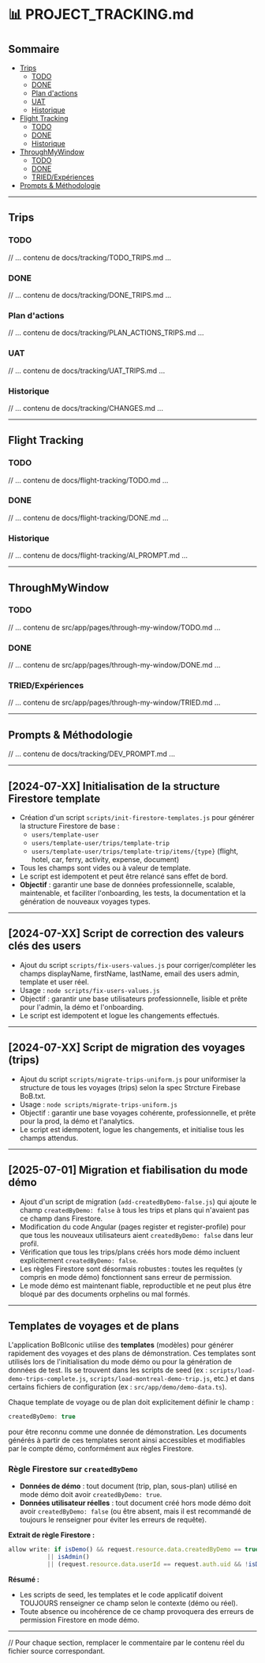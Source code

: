 # 📊 PROJECT_TRACKING.md

## Sommaire
- [Trips](#trips)
  - [TODO](#trips-todo)
  - [DONE](#trips-done)
  - [Plan d'actions](#trips-plan)
  - [UAT](#trips-uat)
  - [Historique](#trips-historique)
- [Flight Tracking](#flight-tracking)
  - [TODO](#flight-tracking-todo)
  - [DONE](#flight-tracking-done)
  - [Historique](#flight-tracking-historique)
- [ThroughMyWindow](#throughmywindow)
  - [TODO](#throughmywindow-todo)
  - [DONE](#throughmywindow-done)
  - [TRIED/Expériences](#throughmywindow-tried)
- [Prompts & Méthodologie](#prompts)

---

## Trips

### TODO
// ... contenu de docs/tracking/TODO_TRIPS.md ...

### DONE
// ... contenu de docs/tracking/DONE_TRIPS.md ...

### Plan d'actions
// ... contenu de docs/tracking/PLAN_ACTIONS_TRIPS.md ...

### UAT
// ... contenu de docs/tracking/UAT_TRIPS.md ...

### Historique
// ... contenu de docs/tracking/CHANGES.md ...

---

## Flight Tracking

### TODO
// ... contenu de docs/flight-tracking/TODO.md ...

### DONE
// ... contenu de docs/flight-tracking/DONE.md ...

### Historique
// ... contenu de docs/flight-tracking/AI_PROMPT.md ...

---

## ThroughMyWindow

### TODO
// ... contenu de src/app/pages/through-my-window/TODO.md ...

### DONE
// ... contenu de src/app/pages/through-my-window/DONE.md ...

### TRIED/Expériences
// ... contenu de src/app/pages/through-my-window/TRIED.md ...

---

## Prompts & Méthodologie
// ... contenu de docs/tracking/DEV_PROMPT.md ...

---

## [2024-07-XX] Initialisation de la structure Firestore template

- Création d'un script `scripts/init-firestore-templates.js` pour générer la structure Firestore de base :
  - `users/template-user`
  - `users/template-user/trips/template-trip`
  - `users/template-user/trips/template-trip/items/{type}` (flight, hotel, car, ferry, activity, expense, document)
- Tous les champs sont vides ou à valeur de template.
- Le script est idempotent et peut être relancé sans effet de bord.
- **Objectif** : garantir une base de données professionnelle, scalable, maintenable, et faciliter l'onboarding, les tests, la documentation et la génération de nouveaux voyages types.

---

## [2024-07-XX] Script de correction des valeurs clés des users

- Ajout du script `scripts/fix-users-values.js` pour corriger/compléter les champs displayName, firstName, lastName, email des users admin, template et user réel.
- Usage : `node scripts/fix-users-values.js`
- Objectif : garantir une base utilisateurs professionnelle, lisible et prête pour l'admin, la démo et l'onboarding.
- Le script est idempotent et logue les changements effectués.

---

## [2024-07-XX] Script de migration des voyages (trips)

- Ajout du script `scripts/migrate-trips-uniform.js` pour uniformiser la structure de tous les voyages (trips) selon la spec Strcture Firebase BoB.txt.
- Usage : `node scripts/migrate-trips-uniform.js`
- Objectif : garantir une base voyages cohérente, professionnelle, et prête pour la prod, la démo et l'analytics.
- Le script est idempotent, logue les changements, et initialise tous les champs attendus.

---

## [2025-07-01] Migration et fiabilisation du mode démo

- Ajout d'un script de migration (`add-createdByDemo-false.js`) qui ajoute le champ `createdByDemo: false` à tous les trips et plans qui n'avaient pas ce champ dans Firestore.
- Modification du code Angular (pages register et register-profile) pour que tous les nouveaux utilisateurs aient `createdByDemo: false` dans leur profil.
- Vérification que tous les trips/plans créés hors mode démo incluent explicitement `createdByDemo: false`.
- Les règles Firestore sont désormais robustes : toutes les requêtes (y compris en mode démo) fonctionnent sans erreur de permission.
- Le mode démo est maintenant fiable, reproductible et ne peut plus être bloqué par des documents orphelins ou mal formés.

---

## Templates de voyages et de plans

L'application BoBIconic utilise des **templates** (modèles) pour générer rapidement des voyages et des plans de démonstration. Ces templates sont utilisés lors de l'initialisation du mode démo ou pour la génération de données de test. Ils se trouvent dans les scripts de seed (ex : `scripts/load-demo-trips-complete.js`, `scripts/load-montreal-demo-trip.js`, etc.) et dans certains fichiers de configuration (ex : `src/app/demo/demo-data.ts`).

Chaque template de voyage ou de plan doit explicitement définir le champ :

```js
createdByDemo: true
```

pour être reconnu comme une donnée de démonstration. Les documents générés à partir de ces templates seront ainsi accessibles et modifiables par le compte démo, conformément aux règles Firestore.

### Règle Firestore sur `createdByDemo`

- **Données de démo** : tout document (trip, plan, sous-plan) utilisé en mode démo doit avoir `createdByDemo: true`.
- **Données utilisateur réelles** : tout document créé hors mode démo doit avoir `createdByDemo: false` (ou être absent, mais il est recommandé de toujours le renseigner pour éviter les erreurs de requête).

**Extrait de règle Firestore :**
```js
allow write: if isDemo() && request.resource.data.createdByDemo == true
           || isAdmin()
           || (request.resource.data.userId == request.auth.uid && !isDemo());
```

**Résumé :**
- Les scripts de seed, les templates et le code applicatif doivent TOUJOURS renseigner ce champ selon le contexte (démo ou réel).
- Toute absence ou incohérence de ce champ provoquera des erreurs de permission Firestore en mode démo.

---

// Pour chaque section, remplacer le commentaire par le contenu réel du fichier source correspondant. 